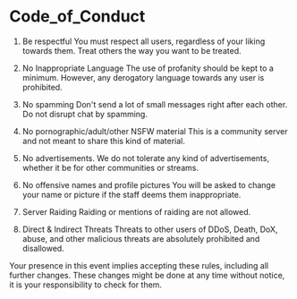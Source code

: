 # Code_of_Conduct

1. Be respectful
You must respect all users, regardless of your liking towards them. Treat others the way you want to be treated.

2. No Inappropriate Language
The use of profanity should be kept to a minimum. However, any derogatory language towards any user is prohibited.

3. No spamming
Don't send a lot of small messages right after each other. Do not disrupt chat by spamming.

4. No pornographic/adult/other NSFW material
This is a community server and not meant to share this kind of material.

5. No advertisements. We do not tolerate any kind of advertisements, whether it be for other communities or streams. 

6. No offensive names and profile pictures
You will be asked to change your name or picture if the staff deems them inappropriate.

7. Server Raiding
Raiding or mentions of raiding are not allowed.

8. Direct & Indirect Threats
Threats to other users of DDoS, Death, DoX, abuse, and other malicious threats are absolutely prohibited and disallowed.



Your presence in this event implies accepting these rules, including all further changes. These changes might be done at any time without notice, it is your responsibility to check for them.
